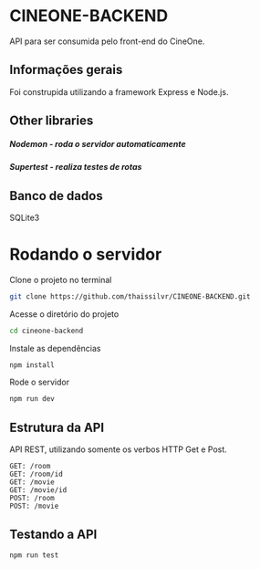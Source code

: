 # CINEONE-BACKEND

API para ser consumida pelo front-end do CineOne.
 
 
 ## Informações gerais
Foi construpida utilizando a framework Express e  Node.js.

## Other libraries
##### Nodemon - roda o servidor automaticamente
##### Supertest - realiza testes de rotas

## Banco de dados
SQLite3

# Rodando o servidor

Clone o projeto no terminal
```bash
git clone https://github.com/thaissilvr/CINEONE-BACKEND.git
```
Acesse o diretório do projeto
```bash
cd cineone-backend
```
Instale as dependências
```bash
npm install
```
Rode o servidor
```bash
npm run dev
```

## Estrutura da API
API REST, utilizando somente os verbos HTTP Get e Post.
~~~
GET: /room
GET: /room/id
GET: /movie
GET: /movie/id
POST: /room
POST: /movie
~~~

## Testando a API
```bash
npm run test
````
